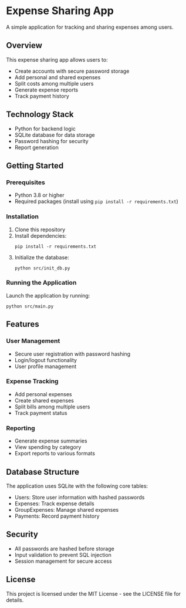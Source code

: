 # Expense Sharing App

A simple application for tracking and sharing expenses among users.

## Overview

This expense sharing app allows users to:
- Create accounts with secure password storage
- Add personal and shared expenses
- Split costs among multiple users
- Generate expense reports
- Track payment history

## Technology Stack

- Python for backend logic
- SQLite database for data storage
- Password hashing for security
- Report generation

## Getting Started

### Prerequisites

- Python 3.8 or higher
- Required packages (install using `pip install -r requirements.txt`)

### Installation

1. Clone this repository
2. Install dependencies:
    ```
    pip install -r requirements.txt
    ```
3. Initialize the database:
    ```
    python src/init_db.py
    ```

### Running the Application

Launch the application by running:
```
python src/main.py
```

## Features

### User Management
- Secure user registration with password hashing
- Login/logout functionality
- User profile management

### Expense Tracking
- Add personal expenses
- Create shared expenses
- Split bills among multiple users
- Track payment status

### Reporting
- Generate expense summaries
- View spending by category
- Export reports to various formats

## Database Structure

The application uses SQLite with the following core tables:
- Users: Store user information with hashed passwords
- Expenses: Track expense details
- GroupExpenses: Manage shared expenses
- Payments: Record payment history

## Security

- All passwords are hashed before storage
- Input validation to prevent SQL injection
- Session management for secure access

## License

This project is licensed under the MIT License - see the LICENSE file for details.